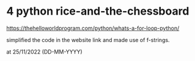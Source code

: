 # 4 python rice-and-the-chessboard
https://thehelloworldprogram.com/python/whats-a-for-loop-python/

simplified the code in the website link and made use of f-strings.

at 25/11/2022 (DD-MM-YYYY)
